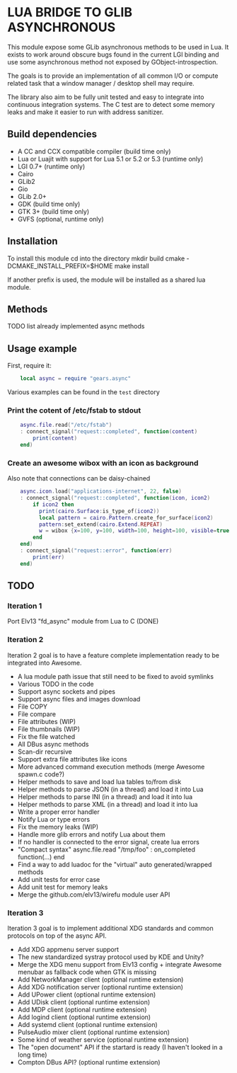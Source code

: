 LUA BRIDGE TO GLIB ASYNCHRONOUS
===============================

This module expose some GLib asynchronous methods to be used in Lua. It exists
to work around obscure bugs found in the current LGI binding and use some
asynchronous method not exposed by GObject-introspection.

The goals is to provide an implementation of all common I/O or compute related
task that a window manager / desktop shell may require.

The library also aim to be fully unit tested and easy to integrate into
continuous integration systems. The C test are to detect some memory leaks
and make it easier to run with address sanitizer.

## Build dependencies

 * A CC and CCX compatible compiler (build time only)
 * Lua or Luajit with support for Lua 5.1 or 5.2 or 5.3 (runtime only)
 * LGI 0.7+ (runtime only)
 * Cairo
 * GLib2
 * Gio
 * GLib 2.0+
 * GDK (build time only)
 * GTK 3+ (build time only)
 * GVFS (optional, runtime only)

## Installation

To install this module
cd into the directory
mkdir build
cmake -DCMAKE_INSTALL_PREFIX=$HOME
make install

If another prefix is used, the module will be installed as a shared lua module.

## Methods

TODO list already implemented async methods

## Usage example

First, require it:

```lua
    local async = require "gears.async"
```

Various examples can be found in the `test` directory

### Print the cotent of /etc/fstab to stdout
```lua
    async.file.read("/etc/fstab")
    : connect_signal("request::completed", function(content)
        print(content)
    end)
```

### Create an awesome wibox with an icon as background

Also note that connections can be daisy-chained

```lua
    async.icon.load("applications-internet", 22, false)
    : connect_signal("request::completed", function(icon, icon2)
        if icon2 then
          print(cairo.Surface:is_type_of(icon2))
          local pattern = cairo.Pattern.create_for_surface(icon2)
          pattern:set_extend(cairo.Extend.REPEAT)
          w = wibox {x=100, y=100, width=100, height=100, visible=true, bg = pattern, ontop=true}
        end
    end)
    : connect_signal("request::error", function(err)
        print(err)
    end)
```

## TODO

### Iteration 1

Port Elv13 "fd_async" module from Lua to C (DONE)

### Iteration 2

Iteration 2 goal is to have a feature complete implementation ready to be
integrated into Awesome.

 * A lua module path issue that still need to be fixed to avoid symlinks
 * Various TODO in the code
 * Support async sockets and pipes
 * Support async files and images download
 * File COPY
 * File compare
 * File attributes (WIP)
 * File thumbnails (WIP)
 * Fix the file watched
 * All DBus async methods
 * Scan-dir recursive
 * Support extra file attributes like icons
 * More advanced command execution methods (merge Awesome spawn.c code?)
 * Helper methods to save and load lua tables to/from disk
 * Helper methods to parse JSON (in a thread) and load it into Lua
 * Helper methods to parse INI (in a thread) and load it into lua
 * Helper methods to parse XML (in a thread) and load it into lua
 * Write a proper error handler
 * Notify Lua or type errors
 * Fix the memory leaks (WIP)
 * Handle more glib errors and notify Lua about them
 * If no handler is connected to the error signal, create lua errors
 * "Compact syntax" async.file.read "/tmp/foo" : on_completed function(...) end
 * Find a way to add luadoc for the "virtual" auto generated/wrapped methods
 * Add unit tests for error case
 * Add unit test for memory leaks
 * Merge the github.com/elv13/wirefu module user API

### Iteration 3

Iteration 3 goal is to implement additional XDG standards and common protocols
on top of the async API.

 * Add XDG appmenu server support
 * The new standardized systray protocol used by KDE and Unity?
 * Merge the XDG menu support from Elv13 config + integrate Awesome menubar as fallback code when GTK is missing
 * Add NetworkManager client (optional runtime extension)
 * Add XDG notification server (optional runtime extension)
 * Add UPower client (optional runtime extension)
 * Add UDisk client (optional runtime extension)
 * Add MDP client (optional runtime extension)
 * Add logind client (optional runtime extension)
 * Add systemd client (optional runtime extension)
 * PulseAudio mixer client (optional runtime extension)
 * Some kind of weather service (optional runtime extension)
 * The "open document" API if the startard is ready (I haven't looked in a long time)
 * Compton DBus API? (optional runtime extension)
